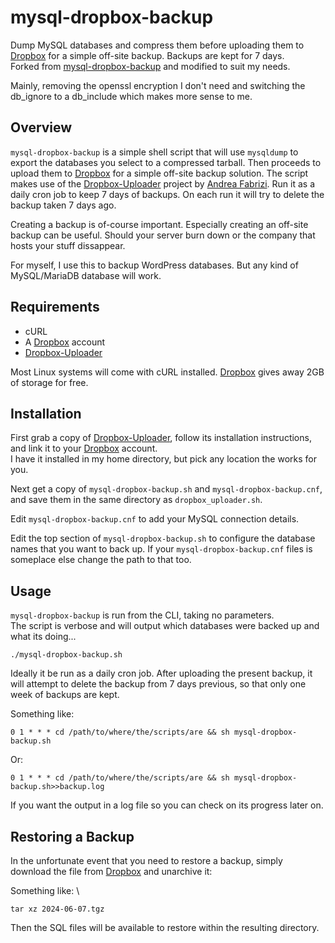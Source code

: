 # mysql-dropbox-backup

Dump MySQL databases and compress them before uploading them to [Dropbox] for a simple off-site backup. Backups are kept for 7 days. \
Forked from [mysql-dropbox-backup] and modified to suit my needs.

Mainly, removing the openssl encryption I don't need and switching the db_ignore to a db_include which makes more sense to me.

## Overview

`mysql-dropbox-backup` is a simple shell script that will use `mysqldump` to export the databases you select to a compressed tarball. Then proceeds to upload them to [Dropbox] for a simple off-site backup solution. The script makes use of the [Dropbox-Uploader] project by [Andrea Fabrizi]. Run it as a daily cron job to keep 7 days of backups. On each run it will try to delete the backup taken 7 days ago.

Creating a backup is of-course important. Especially creating an off-site backup can be useful. Should your server burn down or the company that hosts your stuff dissappear.

For myself, I use this to backup WordPress databases. But any kind of MySQL/MariaDB database will work.

## Requirements

* cURL
* A [Dropbox] account
* [Dropbox-Uploader]

Most Linux systems will come with cURL installed. [Dropbox] gives away 2GB of storage for free.

## Installation

First grab a copy of [Dropbox-Uploader], follow its installation instructions, and link it to your [Dropbox] account. \
I have it installed in my home directory, but pick any location the works for you.

Next get a copy of `mysql-dropbox-backup.sh` and `mysql-dropbox-backup.cnf`, and save them in the same directory as `dropbox_uploader.sh`.

Edit `mysql-dropbox-backup.cnf` to add your MySQL connection details.

Edit the top section of `mysql-dropbox-backup.sh` to configure the database names that you want to back up. If your `mysql-dropbox-backup.cnf` files is someplace else change the path to that too.

## Usage

`mysql-dropbox-backup` is run from the CLI, taking no parameters. \
The script is verbose and will output which databases were backed up and what its doing...

```
./mysql-dropbox-backup.sh
```

Ideally it be run as a daily cron job. After uploading the present backup, it will attempt to delete the backup from 7 days previous, so that only one week of backups are kept.

Something like:
```
0 1 * * * cd /path/to/where/the/scripts/are && sh mysql-dropbox-backup.sh
```

Or:
```
0 1 * * * cd /path/to/where/the/scripts/are && sh mysql-dropbox-backup.sh>>backup.log
```

If you want the output in a log file so you can check on its progress later on.

## Restoring a Backup

In the unfortunate event that you need to restore a backup, simply download the file from [Dropbox] and unarchive it:

Something like: \
```
tar xz 2024-06-07.tgz
```

Then the SQL files will be available to restore within the resulting directory.

   [Dropbox]: <https://www.dropbox.com>
   [mysql-dropbox-backup]: <https://github.com/barns101/mysql-dropbox-backup>
   [Dropbox-Uploader]: <https://github.com/andreafabrizi/Dropbox-Uploader>
   [Andrea Fabrizi]: <https://github.com/andreafabrizi>
